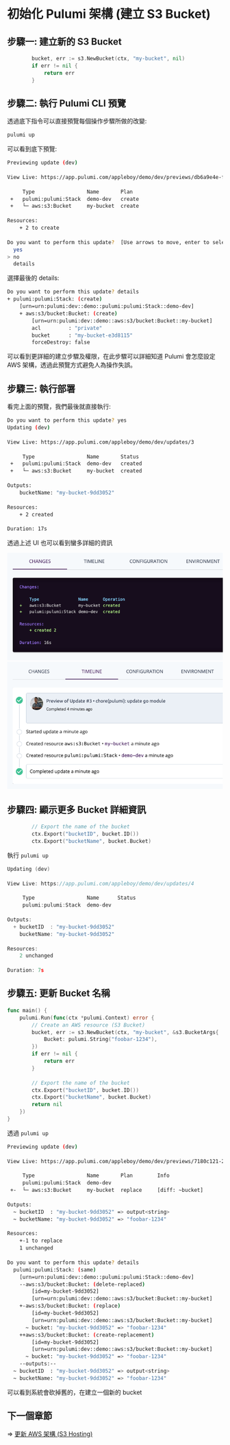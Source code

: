 # 初始化 Pulumi 架構 (建立 S3 Bucket)

## 步驟一: 建立新的 S3 Bucket

```go
		bucket, err := s3.NewBucket(ctx, "my-bucket", nil)
		if err != nil {
			return err
		}
```

## 步驟二: 執行 Pulumi CLI 預覽

透過底下指令可以直接預覽每個操作步驟所做的改變:

```sh
pulumi up
```

可以看到底下預覽:

```sh
Previewing update (dev)

View Live: https://app.pulumi.com/appleboy/demo/dev/previews/db6a9e4e-f391-4cc4-b50c-408319b3d8e2

     Type                 Name       Plan
 +   pulumi:pulumi:Stack  demo-dev   create
 +   └─ aws:s3:Bucket     my-bucket  create

Resources:
    + 2 to create

Do you want to perform this update?  [Use arrows to move, enter to select, type to filter]
  yes
> no
  details
```

選擇最後的 details:

```sh
Do you want to perform this update? details
+ pulumi:pulumi:Stack: (create)
    [urn=urn:pulumi:dev::demo::pulumi:pulumi:Stack::demo-dev]
    + aws:s3/bucket:Bucket: (create)
        [urn=urn:pulumi:dev::demo::aws:s3/bucket:Bucket::my-bucket]
        acl         : "private"
        bucket      : "my-bucket-e3d8115"
        forceDestroy: false
```

可以看到更詳細的建立步驟及權限，在此步驟可以詳細知道 Pulumi 會怎麼設定 AWS 架構，透過此預覽方式避免人為操作失誤。

## 步驟三: 執行部署

看完上面的預覽，我們最後就直接執行:

```sh
Do you want to perform this update? yes
Updating (dev)

View Live: https://app.pulumi.com/appleboy/demo/dev/updates/3

     Type                 Name       Status
 +   pulumi:pulumi:Stack  demo-dev   created
 +   └─ aws:s3:Bucket     my-bucket  created

Outputs:
    bucketName: "my-bucket-9dd3052"

Resources:
    + 2 created

Duration: 17s
```

透過上述 UI 也可以看到蠻多詳細的資訊

![changes](./images/pulumi-changes.png)
![times](./images/pulumi-time.png)

## 步驟四: 顯示更多 Bucket 詳細資訊

```go
		// Export the name of the bucket
		ctx.Export("bucketID", bucket.ID())
		ctx.Export("bucketName", bucket.Bucket)
```

執行 `pulumi up`

```go
Updating (dev)

View Live: https://app.pulumi.com/appleboy/demo/dev/updates/4

     Type                 Name      Status
     pulumi:pulumi:Stack  demo-dev

Outputs:
  + bucketID  : "my-bucket-9dd3052"
    bucketName: "my-bucket-9dd3052"

Resources:
    2 unchanged

Duration: 7s
```

## 步驟五: 更新 Bucket 名稱

```go
func main() {
	pulumi.Run(func(ctx *pulumi.Context) error {
		// Create an AWS resource (S3 Bucket)
		bucket, err := s3.NewBucket(ctx, "my-bucket", &s3.BucketArgs{
			Bucket: pulumi.String("foobar-1234"),
		})
		if err != nil {
			return err
		}

		// Export the name of the bucket
		ctx.Export("bucketID", bucket.ID())
		ctx.Export("bucketName", bucket.Bucket)
		return nil
	})
}
```

透過 `pulumi up`

```sh
Previewing update (dev)

View Live: https://app.pulumi.com/appleboy/demo/dev/previews/7180c121-235c-40cc-9ae2-d0f68455296f

     Type                 Name       Plan        Info
     pulumi:pulumi:Stack  demo-dev
 +-  └─ aws:s3:Bucket     my-bucket  replace     [diff: ~bucket]

Outputs:
  ~ bucketID  : "my-bucket-9dd3052" => output<string>
  ~ bucketName: "my-bucket-9dd3052" => "foobar-1234"

Resources:
    +-1 to replace
    1 unchanged

Do you want to perform this update? details
  pulumi:pulumi:Stack: (same)
    [urn=urn:pulumi:dev::demo::pulumi:pulumi:Stack::demo-dev]
    --aws:s3/bucket:Bucket: (delete-replaced)
        [id=my-bucket-9dd3052]
        [urn=urn:pulumi:dev::demo::aws:s3/bucket:Bucket::my-bucket]
    +-aws:s3/bucket:Bucket: (replace)
        [id=my-bucket-9dd3052]
        [urn=urn:pulumi:dev::demo::aws:s3/bucket:Bucket::my-bucket]
      ~ bucket: "my-bucket-9dd3052" => "foobar-1234"
    ++aws:s3/bucket:Bucket: (create-replacement)
        [id=my-bucket-9dd3052]
        [urn=urn:pulumi:dev::demo::aws:s3/bucket:Bucket::my-bucket]
      ~ bucket: "my-bucket-9dd3052" => "foobar-1234"
    --outputs:--
  ~ bucketID  : "my-bucket-9dd3052" => output<string>
  ~ bucketName: "my-bucket-9dd3052" => "foobar-1234"
```

可以看到系統會砍掉舊的，在建立一個新的 bucket

## 下一個章節

=> [更新 AWS 架構 (S3 Hosting)](./04-updating-your-infrastructure.md)
